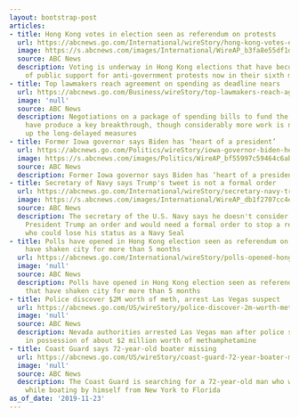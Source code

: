 ```yaml
---
layout: bootstrap-post
articles:
- title: Hong Kong votes in election seen as referendum on protests
  url: https://abcnews.go.com/International/wireStory/hong-kong-votes-election-referendum-protests-67257314
  image: https://s.abcnews.com/images/International/WireAP_b3fa8e55df1d4099ba5de22ca3ffb05e_16x9_992.jpg
  source: ABC News
  description: Voting is underway in Hong Kong elections that have become a barometer
    of public support for anti-government protests now in their sixth month
- title: Top lawmakers reach agreement on spending as deadline nears
  url: https://abcnews.go.com/Business/wireStory/top-lawmakers-reach-agreement-spending-deadline-nears-67257174
  image: 'null'
  source: ABC News
  description: Negotiations on a package of spending bills to fund the federal government
    have produce a key breakthrough, though considerably more work is needed to wrap
    up the long-delayed measures
- title: Former Iowa governor says Biden has ‘heart of a president’
  url: https://abcnews.go.com/Politics/wireStory/iowa-governor-biden-heart-president-67252929
  image: https://s.abcnews.com/images/Politics/WireAP_bf55997c59464c6abe7c6dd8d39eb5ae_16x9_992.jpg
  source: ABC News
  description: Former Iowa governor says Biden has ‘heart of a president’ go.com
- title: Secretary of Navy says Trump's tweet is not a formal order
  url: https://abcnews.go.com/International/wireStory/secretary-navy-trumps-tweet-formal-order-67257130
  image: https://s.abcnews.com/images/International/WireAP_db1f2707cc4e4b058e0fd414de26e312_16x9_992.jpg
  source: ABC News
  description: The secretary of the U.S. Navy says he doesn't consider a tweet by
    President Trump an order and would need a formal order to stop a review of a sailor
    who could lose his status as a Navy Seal
- title: Polls have opened in Hong Kong election seen as referendum on protests that
    have shaken city for more than 5 months
  url: https://abcnews.go.com/International/wireStory/polls-opened-hong-kong-election-referendum-protests-shaken-67257129
  image: 'null'
  source: ABC News
  description: Polls have opened in Hong Kong election seen as referendum on protests
    that have shaken city for more than 5 months
- title: Police discover $2M worth of meth, arrest Las Vegas suspect
  url: https://abcnews.go.com/US/wireStory/police-discover-2m-worth-meth-arrest-las-vegas-67257086
  image: 'null'
  source: ABC News
  description: Nevada authorities arrested Las Vegas man after police suspect he was
    in possession of about $2 million worth of methamphetamine
- title: Coast Guard says 72-year-old boater missing
  url: https://abcnews.go.com/US/wireStory/coast-guard-72-year-boater-missing-67257085
  image: 'null'
  source: ABC News
  description: The Coast Guard is searching for a 72-year-old man who went missing
    while boating by himself from New York to Florida
as_of_date: '2019-11-23'
---
```


